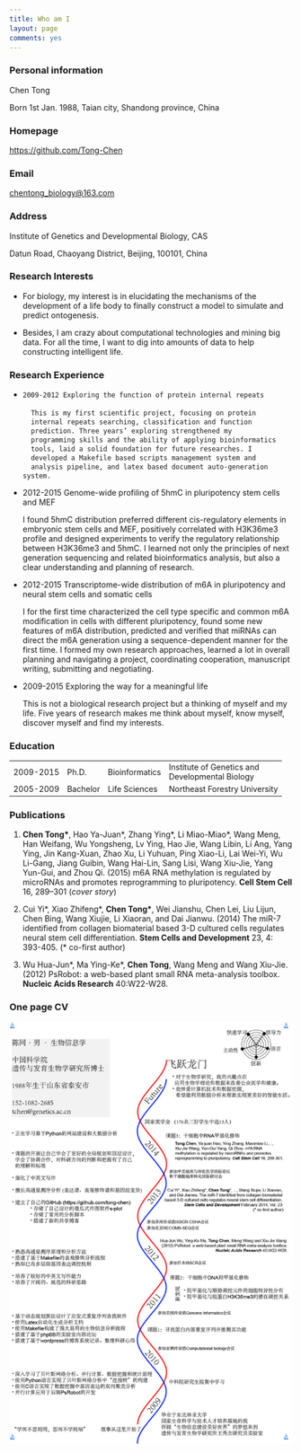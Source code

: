 ```yaml
---
title: Who am I
layout: page
comments: yes
---
```


### Personal information

Chen Tong

Born 1st Jan. 1988, Taian city, Shandong province, China

### Homepage

<https://github.com/Tong-Chen>

### Email

<chentong_biology@163.com>

### Address

Institute of Genetics and Developmental Biology, CAS

Datun Road, Chaoyang District, Beijing, 100101, China

### Research Interests

* For biology, my interest is in elucidating the mechanisms of the development of a life body to finally construct a model to simulate and predict ontogenesis.

* Besides, I am crazy about computational technologies and mining big data. For all the time, I want to dig into amounts of data to help constructing intelligent life.

### Research Experience

*     2009-2012	Exploring the function of protein internal repeats

        This is my first scientific project, focusing on protein
		internal repeats searching, classification and function
		prediction. Three years’ exploring strengthened my
		programming skills and the ability of applying bioinformatics
		tools, laid a solid foundation for future researches. I
		developed a Makefile based scripts management system and
		analysis pipeline, and latex based document auto-generation system.  

*    2012-2015	Genome-wide profiling of 5hmC in pluripotency stem cells and MEF
        
        I found 5hmC distribution preferred different cis-regulatory elements in embryonic stem cells and MEF, positively correlated with H3K36me3 profile and designed experiments to verify the regulatory relationship between H3K36me3 and 5hmC. I learned not only the principles of next generation sequencing and related bioinformatics analysis, but also a clear understanding and planning of research. 

*    2012-2015	Transcriptome-wide distribution of m6A in pluripotency and neural stem cells and somatic cells
       	
        I for the first time characterized the cell type specific and
		common m6A modification in cells with different pluripotency,
		found some new features of m6A distribution, predicted and
		verified that miRNAs can direct the m6A generation using a
		sequence-dependent manner for the first time.
		I formed my own research approaches, learned a lot in overall 
		planning and navigating a project, coordinating cooperation, 
		manuscript writing, submitting and negotiating.

*    2009-2015	Exploring the way for a meaningful life

        This is not a biological research project but a thinking of myself and my life. Five years of research makes me think about myself, know myself, discover myself and find my interests.

   

### Education

<table>
<tr>
<td>2009-2015</td>	 
<td>Ph.D.</td>
<td>Bioinformatics</td>	
<td>Institute of Genetics and<br/> Developmental Biology</td>
</tr>
<tr>
<td>2005-2009</td>	 
<td>Bachelor</td>
<td>Life Sciences</td>	
<td>Northeast Forestry University</td>
</tr>
</table>

### Publications

1. **Chen Tong\***, Hao Ya-Juan\*, Zhang Ying\*, Li Miao-Miao\*, Wang Meng, Han Weifang, Wu Yongsheng, Lv Ying, Hao Jie, Wang Libin, Li Ang, Yang Ying, Jin Kang-Xuan, Zhao Xu, Li Yuhuan, Ping Xiao-Li, Lai Wei-Yi, Wu Li-Gang, Jiang Guibin, Wang Hai-Lin, Sang Lisi, Wang Xiu-Jie, Yang Yun-Gui, and Zhou Qi. (2015) m6A RNA methylation is regulated by microRNAs and promotes reprogramming to pluripotency. **Cell Stem Cell** 16, 289–301 (*cover story*)

2. Cui Yi\*, Xiao Zhifeng\*, **Chen Tong\***, Wei Jianshu, Chen Lei, Liu Lijun, Chen Bing, Wang Xiujie, Li Xiaoran, and Dai Jianwu. (2014) The miR-7 identified from collagen biomaterial based 3-D cultured cells regulates neural stem cell differentiation. **Stem Cells and Development** 23, 4: 393-405. (\* co-first author)

3. Wu Hua-Jun\*, Ma Ying-Ke\*, **Chen Tong**, Wang Meng and Wang Xiu-Jie. (2012) PsRobot: a web-based plant small RNA meta-analysis toolbox. **Nucleic Acids Research** 40:W22-W28.

### One page CV

![CV](/images/CV.jpg)


